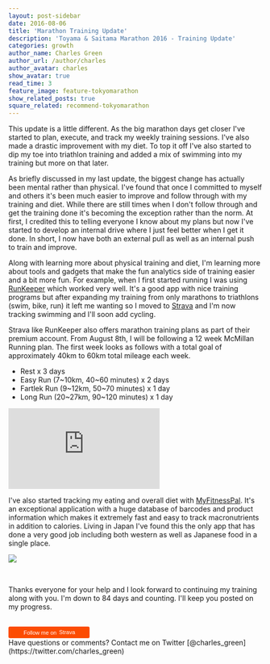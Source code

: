```yaml
---
layout: post-sidebar
date: 2016-08-06
title: 'Marathon Training Update'
description: 'Toyama & Saitama Marathon 2016 - Training Update'
categories: growth
author_name: Charles Green
author_url: /author/charles
author_avatar: charles
show_avatar: true
read_time: 3
feature_image: feature-tokyomarathon
show_related_posts: true
square_related: recommend-tokyomarathon
---
```


This update is a little different. As the big marathon days get closer I've started to plan, execute, and track my weekly training sessions. I've also made a drastic improvement with my diet. To top it off I've also started to dip my toe into triathlon training and added a mix of swimming into my training but more on that later.


As briefly discussed in my last update, the biggest change has actually been mental rather than physical. I've found that once I committed to myself and others it's been much easier to improve and follow through with my training and diet. While there are still times when I don't follow through and get the training done it's becoming the exception rather than the norm. At first, I credited this to telling everyone I know about my plans but now I've started to develop an internal drive where I just feel better when I get it done. In short, I now have both an external pull as well as an internal push to train and improve.


Along with learning more about physical training and diet, I'm learning more about tools and gadgets that make the fun analytics side of training easier and a bit more fun. For example, when I first started running I was using [RunKeeper](http://www.RunKeeper.com) which worked very well. It's a good app with nice training programs but after expanding my training from only marathons to triathlons (swim, bike, run) it left me wanting so I moved to [Strava](http://wwww.strava.com) and I'm now tracking swimming and I'll soon add cycling.

Strava like RunKeeper also offers marathon training plans as part of their premium account. From August 8th, I will be following a 12 week McMillan Running plan. The first week looks as follows with a total goal of approximately 40km to 60km total mileage each week.

- Rest x 3 days
- Easy Run (7~10km, 40~60 minutes) x 2 days
- Fartlek Run (9~12km, 50~70 minutes) x 1 day
- Long Run (20~27km, 90~120 minutes) x 1 day


<iframe height='160' width='300' frameborder='0' allowtransparency='true' scrolling='no' src='https://www.strava.com/athletes/16169520/activity-summary/466fe07ddb7b0e1843700f67f3ecceee223a2595'></iframe>

<br/>


I've also started tracking my eating and overall diet with [MyFitnessPal](http://www.myfitnesspal.com). It's an exceptional application with a huge database of barcodes and product information which makes it extremely fast and easy to track macronutrients in addition to calories. Living in Japan I've found this the only app that has done a very good job including both western as well as Japanese food in a single place.  

<a href="http://www.myfitnesspal.com/weight-loss-ticker"><img border="0" src="http://www.myfitnesspal.com/ticker/show/7146/4946/71464946.png" /></a>

<br/>


Thanks everyone for your help and I look forward to continuing my training along with you. I'm down to 84 days and counting. I'll keep you posted on my progress.

<br/>

<a style="display:inline-block;background-color:#FC4C02;color:#fff;padding:5px 10px 5px 30px;font-size:11px;font-family:Helvetica, Arial, sans-serif;white-space:nowrap;text-decoration:none;background-repeat:no-repeat;background-position:10px center;border-radius:3px;background-image:url('http://badges.strava.com/logo-strava-echelon.png')" href='http://strava.com/athletes/16169520/badge' target="_clean">
  Follow me on <img src="http://badges.strava.com/logo-strava.png" alt='Strava' style='margin-left:2px;vertical-align:text-bottom' height=13 width=51 />
</a>

<br/>
Have questions or comments? Contact me on Twitter [@charles_green](https://twitter.com/charles_green)
